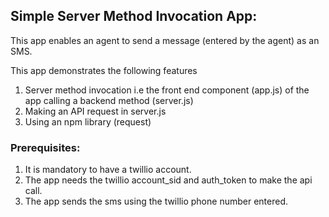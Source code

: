 ## Simple Server Method Invocation App:

  This app enables an agent to send a message (entered by the agent) as an SMS.

  This app demonstrates the following features
  1. Server method invocation i.e the front end component (app.js) of the app calling a backend method (server.js)
  2. Making an API request in server.js
  3. Using an npm library (request)

### Prerequisites:

1. It is mandatory to have a twillio account.
2. The app needs the twillio account_sid and auth_token to make the api call.
3. The app sends the sms using the twillio phone number entered.
